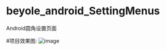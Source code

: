 # beyole_android_SettingMenus
Android圆角设置页面

#项目效果图:
![image](https://github.com/xuejiawei/beyole_android_SettingMenus/blob/master/res/impression/orginal.jpg)
